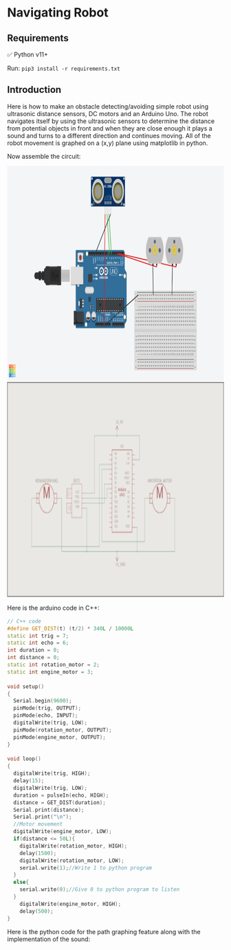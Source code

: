 # Navigating Robot 

## Requirements
✅ Python v11+  
  
Run: `pip3 install -r requirements.txt`  
   
## Introduction
Here is how to make an obstacle detecting/avoiding simple robot using ultrasonic distance sensors, DC motors and an Arduino Uno. The robot navigates itself by using the ultrasonic sensors to determine the distance from potential objects in front and when they are close enough it plays a sound and turns to a different direction and continues moving. All of the robot movement is graphed on a (x,y) plane using matplotlib in python.

Now assemble the circuit:  
  
<img src="assets/circuit.png" width="700" height="500">    
<img src="assets/schematics.png" width="700" height="500">   
  
Here is the arduino code in C++:
```cpp
// C++ code
#define GET_DIST(t) (t/2) * 340L / 10000L
static int trig = 7;
static int echo = 6;
int duration = 0;
int distance = 0;
static int rotation_motor = 2;
static int engine_motor = 3;

void setup()
{
  Serial.begin(9600);
  pinMode(trig, OUTPUT);
  pinMode(echo, INPUT);
  digitalWrite(trig, LOW);
  pinMode(rotation_motor, OUTPUT);
  pinMode(engine_motor, OUTPUT);
}

void loop()
{
  digitalWrite(trig, HIGH);
  delay(15); 
  digitalWrite(trig, LOW);
  duration = pulseIn(echo, HIGH);
  distance = GET_DIST(duration);
  Serial.print(distance);
  Serial.print("\n");
  //Motor movement
  digitalWrite(engine_motor, LOW);
  if(distance <= 50L){
  	digitalWrite(rotation_motor, HIGH);
    delay(1500);
    digitalWrite(rotation_motor, LOW);
    serial.write(1);//Write 1 to python program 
  }
  else{
    serial.write(0);//Give 0 to python program to listen
  }
    digitalWrite(engine_motor, HIGH);
  	delay(500);
}
```
Here is the python code for the path graphing feature along with the implementation of the sound:
```python

```


